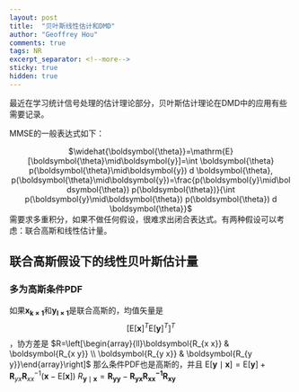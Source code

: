 ```yaml
---
layout: post
title:  "贝叶斯线性估计和DMD"
author: "Geoffrey Hou"
comments: true
tags: NR
excerpt_separator: <!--more-->
sticky: true
hidden: true
---
```


<head>
    <script src="https://cdn.mathjax.org/mathjax/latest/MathJax.js?config=TeX-AMS-MML_HTMLorMML" type="text/javascript"></script>
    <script type="text/x-mathjax-config">
        MathJax.Hub.Config({
            tex2jax: {
            skipTags: ['script', 'noscript', 'style', 'textarea', 'pre'],
            inlineMath: [['$','$']]
            }
        });
    </script>
</head>

最近在学习统计信号处理的估计理论部分，贝叶斯估计理论在DMD中的应用有些需要记录。<!--more-->

MMSE的一般表达式如下：
<center>$\widehat{\boldsymbol{\theta}}=\mathrm{E}[\boldsymbol{\theta}\mid\boldsymbol{y}]=\int \boldsymbol{\theta} p(\boldsymbol{\theta}\mid\boldsymbol{y}) d \boldsymbol{\theta}, p(\boldsymbol{\theta}\mid\boldsymbol{y})=\frac{p(\boldsymbol{y}\mid\boldsymbol{\theta}) p(\boldsymbol{\theta})}{\int p(\boldsymbol{y}\mid\boldsymbol{\theta}) p(\boldsymbol{\theta}) d \boldsymbol{\theta}}$</center>
需要求多重积分，如果不做任何假设，很难求出闭合表达式。有两种假设可以考虑：联合高斯和线性估计量。

## 联合高斯假设下的线性贝叶斯估计量
### 多为高斯条件PDF
如果$\boldsymbol{x_{k \times 1}}$和$\boldsymbol{y_{l \times 1}}$是联合高斯的，均值矢量是
$$
[\mathrm{E}[\boldsymbol{x}]^T \mathrm{E}[\boldsymbol{y}]^T]^T
$$，协方差是
$R=\left[\begin{array}{ll}\boldsymbol{R_{x x}} & \boldsymbol{R_{x y}} \\ \boldsymbol{R_{y x}} & \boldsymbol{R_{y y}}\end{array}\right]$
那么条件PDF也是高斯的，并且
$\mathrm{E}[\boldsymbol{y} \mid \boldsymbol{x}]=\mathrm{E}[\boldsymbol{y}]+\boldsymbol{R}_{y x} \boldsymbol{R}_{x x}^{-1}(\boldsymbol{x}-\mathrm{E}[\boldsymbol{x}])$
$R_{\boldsymbol{y} \mid \boldsymbol{x}}=\boldsymbol{R_{\boldsymbol{y} \boldsymbol{y}}}-\boldsymbol{R_{\boldsymbol{y} \boldsymbol{x}}} \boldsymbol{R_{\boldsymbol{x} \boldsymbol{x}}{ }^{-1}} \boldsymbol{R_{\boldsymbol{x} \boldsymbol{y}}}$
